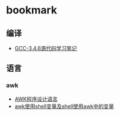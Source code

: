 bookmark
========

## 编译

* [GCC-3.4.6源代码学习笔记](http://blog.csdn.net/wuhui_gdnt/article/category/654667/11)


## 语言

### awk

* [AWK程序设计语言](http://awk.readthedocs.io/en/latest/chapter-one.html)
* [awk使用shell变量及shell使用awk中的变量](https://blog.csdn.net/rj042/article/details/72860177)

